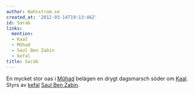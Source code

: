 ```yaml
---
author: Wahnstrom.se
created_at: '2012-03-14T19:13:46Z'
id: Sarab
links:
  mention:
  - Kaal
  - Mûhad
  - Saul Ben Zabin
  - kefal
title: Sarab
---
```


En mycket stor oas i [Mûhad] belägen en drygt dagsmarsch söder om [Kaal]. Styrs av [kefal][] [Saul
Ben Zabin].

  [Mûhad]: Mûhad
  [Kaal]: Kaal
  [kefal]: kefal
  [Saul Ben Zabin]: Saul_Ben_Zabin